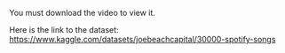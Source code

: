 You must download the video to view it.

Here is the link to the dataset: https://www.kaggle.com/datasets/joebeachcapital/30000-spotify-songs
